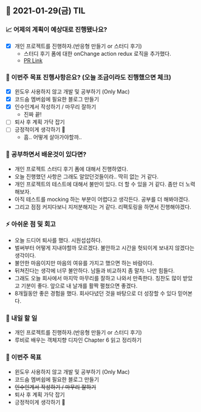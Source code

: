## 📆 2021-01-29(금) TIL

### 📈 어제의 계획이 예상대로 진행됐나요?
- [x] 개인 프로젝트를 진행하자.(반응형 만들기 or 스터디 후기)
  - 스터디 후기 폼에 대한 onChange action redux 로직을 추가했다.
  - [PR Link](https://github.com/CodeSoom/ConStu/pull/151)

### 🦄 이번주 목표 진행사항은요? (오늘 조금이라도 진행했으면 체크)
- [x] 윈도우 사용하지 않고 개발 및 공부하기 (Only Mac)
- [x] 코드숨 멤버쉽에 필요한 블로그 만들기
- [x] 인수인계서 작성하기 / 마무리 잘하기
  - 진짜 끝!
- [ ] 퇴사 후 계획 가닥 잡기
- [ ] 긍정적이게 생각하기 😤
  - 흠.. 어떻게 살아가야할까..

### 🤔 공부하면서 배운것이 있다면?
- 개인 프로젝트 스터디 후기 폼에 대해서 진행하였다. 
- 오늘 진행했던 사항은 그래도 알았던것들이라.. 딱히 없는 거 같다.
- 개인 프로젝트의 테스트에 대해서 불만이 있다. 더 할 수 있을 거 같다. 좀만 더 노력해보자.
- 아직 테스트를 mocking 하는 부분이 어렵다고 생각든다. 공부를 더 해봐야겠다.
- 그리고 점점 커지다보니 지저분해지는 거 같다. 리팩토링을 하면서 진행해야겠다.


### ⚡ 아쉬운 점 및 회고
- 오늘 드디어 퇴사를 했다. 시원섭섭하다.
- 벌써부터 어떻게 지내야할까 모르겠다. 불안하고 시간을 헛되이게 보내지 않겠다는 생각이다.
- 불안한 마음이지만 마음의 여유를 가지고 했으면 하는 바람이다.
- 뒤쳐진다는 생각에 너무 불안하다. 남들과 비교하지 좀 말자. 나만 힘들다.
- 그래도 오늘 회사에서 마지막 마무리를 잘하고 나와서 만족한다. 칭찬도 많이 받았고 기분이 좋다. 앞으로 내 날개를 활짝 펼쳤으면 좋겠다.
- 8개월동안 좋은 경험을 했다. 회사다녔던 것을 바탕으로 더 성장할 수 있다 믿어본다.

### 🚀 내일 할 일
- 개인 프로젝트를 진행하자.(반응형 만들기 or 스터디 후기)
- 루비로 배우는 객체지향 디자인 Chapter 6 읽고 정리하기

### 🎯 이번주 목표
- 윈도우 사용하지 않고 개발 및 공부하기 (Only Mac)
- 코드숨 멤버쉽에 필요한 블로그 만들기
- ~~인수인계서 작성하기 / 마무리 잘하기~~
- 퇴사 후 계획 가닥 잡기
- 긍정적이게 생각하기 😤